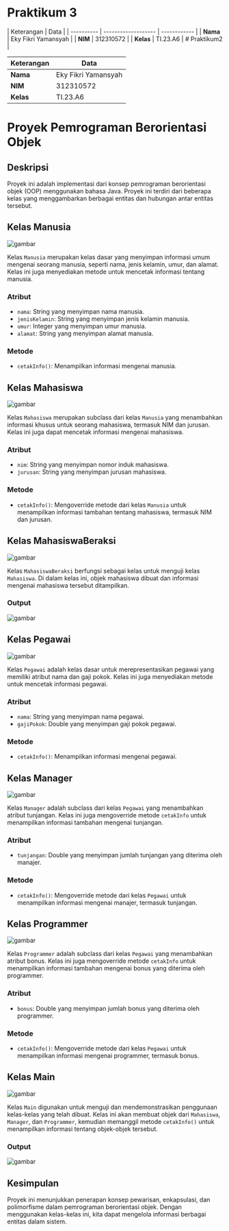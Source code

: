# Praktikum 3

| Keterangan | Data                |
| ---------- | ------------------- | ------------ |
| **Nama**   | Eky Fikri Yamansyah |
| **NIM**    | 312310572           |
| **Kelas**  | TI.23.A6            | # Praktikum2 |

| Keterangan | Data                |
| ---------- | ------------------- |
| **Nama**   | Eky Fikri Yamansyah |
| **NIM**    | 312310572           |
| **Kelas**  | TI.23.A6            |

# Proyek Pemrograman Berorientasi Objek

## Deskripsi

Proyek ini adalah implementasi dari konsep pemrograman berorientasi objek (OOP) menggunakan bahasa Java. Proyek ini terdiri dari beberapa kelas yang menggambarkan berbagai entitas dan hubungan antar entitas tersebut.

## Kelas Manusia

![gambar](assets/Mahasiswa/m.png)

Kelas `Manusia` merupakan kelas dasar yang menyimpan informasi umum mengenai seorang manusia, seperti nama, jenis kelamin, umur, dan alamat. Kelas ini juga menyediakan metode untuk mencetak informasi tentang manusia.

### Atribut

- `nama`: String yang menyimpan nama manusia.
- `jenisKelamin`: String yang menyimpan jenis kelamin manusia.
- `umur`: Integer yang menyimpan umur manusia.
- `alamat`: String yang menyimpan alamat manusia.

### Metode

- `cetakInfo()`: Menampilkan informasi mengenai manusia.

## Kelas Mahasiswa

![gambar](assets/Mahasiswa/mh.png)

Kelas `Mahasiswa` merupakan subclass dari kelas `Manusia` yang menambahkan informasi khusus untuk seorang mahasiswa, termasuk NIM dan jurusan. Kelas ini juga dapat mencetak informasi mengenai mahasiswa.

### Atribut

- `nim`: String yang menyimpan nomor induk mahasiswa.
- `jurusan`: String yang menyimpan jurusan mahasiswa.

### Metode

- `cetakInfo()`: Mengoverride metode dari kelas `Manusia` untuk menampilkan informasi tambahan tentang mahasiswa, termasuk NIM dan jurusan.

## Kelas MahasiswaBeraksi

![gambar](assets/Mahasiswa/mb.png)

Kelas `MahasiswaBeraksi` berfungsi sebagai kelas untuk menguji kelas `Mahasiswa`. Di dalam kelas ini, objek mahasiswa dibuat dan informasi mengenai mahasiswa tersebut ditampilkan.

### Output

![gambar](assets/Mahasiswa/o.png)

## Kelas Pegawai

![gambar](assets/Pegawai/p.png)

Kelas `Pegawai` adalah kelas dasar untuk merepresentasikan pegawai yang memiliki atribut nama dan gaji pokok. Kelas ini juga menyediakan metode untuk mencetak informasi pegawai.

### Atribut

- `nama`: String yang menyimpan nama pegawai.
- `gajiPokok`: Double yang menyimpan gaji pokok pegawai.

### Metode

- `cetakInfo()`: Menampilkan informasi mengenai pegawai.

## Kelas Manager

![gambar](assets/Pegawai/m.png)

Kelas `Manager` adalah subclass dari kelas `Pegawai` yang menambahkan atribut tunjangan. Kelas ini juga mengoverride metode `cetakInfo` untuk menampilkan informasi tambahan mengenai tunjangan.

### Atribut

- `tunjangan`: Double yang menyimpan jumlah tunjangan yang diterima oleh manajer.

### Metode

- `cetakInfo()`: Mengoverride metode dari kelas `Pegawai` untuk menampilkan informasi mengenai manajer, termasuk tunjangan.

## Kelas Programmer

![gambar](assets/Pegawai/pr.png)

Kelas `Programmer` adalah subclass dari kelas `Pegawai` yang menambahkan atribut bonus. Kelas ini juga mengoverride metode `cetakInfo` untuk menampilkan informasi tambahan mengenai bonus yang diterima oleh programmer.

### Atribut

- `bonus`: Double yang menyimpan jumlah bonus yang diterima oleh programmer.

### Metode

- `cetakInfo()`: Mengoverride metode dari kelas `Pegawai` untuk menampilkan informasi mengenai programmer, termasuk bonus.

## Kelas Main

![gambar](assets/Pegawai/o.png)

Kelas `Main` digunakan untuk menguji dan mendemonstrasikan penggunaan kelas-kelas yang telah dibuat. Kelas ini akan membuat objek dari `Mahasiswa`, `Manager`, dan `Programmer`, kemudian memanggil metode `cetakInfo()` untuk menampilkan informasi tentang objek-objek tersebut.

### Output

![gambar](assets/Pegawai/k.png)

## Kesimpulan

Proyek ini menunjukkan penerapan konsep pewarisan, enkapsulasi, dan polimorfisme dalam pemrograman berorientasi objek. Dengan menggunakan kelas-kelas ini, kita dapat mengelola informasi berbagai entitas dalam sistem.

